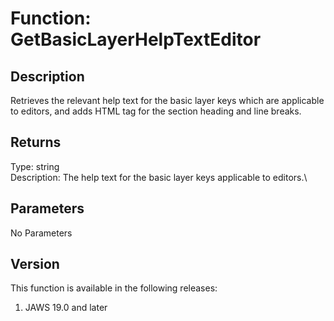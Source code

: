 # Function: GetBasicLayerHelpTextEditor

## Description

Retrieves the relevant help text for the basic layer keys which are
applicable to editors, and adds HTML tag for the section heading and
line breaks.

## Returns

Type: string\
Description: The help text for the basic layer keys applicable to
editors.\

## Parameters

No Parameters

## Version

This function is available in the following releases:

1.  JAWS 19.0 and later
